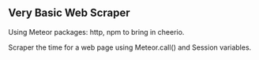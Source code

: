 ## Very Basic Web Scraper

Using Meteor packages: http, npm to bring in cheerio.

Scraper the time for a web page using Meteor.call() and Session variables.